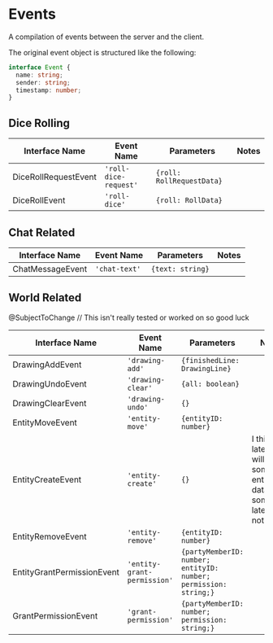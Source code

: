 # Events

A compilation of events between the server and the client.

The original event object is structured like the following:

```typescript
interface Event {
  name: string;
  sender: string;
  timestamp: number;
}
```

## Dice Rolling

| Interface Name       | Event Name            | Parameters                | Notes |
| -------------------- | --------------------- | ------------------------- | ----- |
| DiceRollRequestEvent | `'roll-dice-request'` | `{roll: RollRequestData}` |
| DiceRollEvent        | `'roll-dice'`         | `{roll: RollData}`        |

## Chat Related

| Interface Name   | Event Name    | Parameters       | Notes |
| ---------------- | ------------- | ---------------- | ----- |
| ChatMessageEvent | `'chat-text'` | `{text: string}` |

## World Related

@SubjectToChange // This isn't really tested or worked on so good luck

| Interface Name             | Event Name                  | Parameters                                                       | Notes                                                                           |
| -------------------------- | --------------------------- | ---------------------------------------------------------------- | ------------------------------------------------------------------------------- |
| DrawingAddEvent            | `'drawing-add'`             | `{finishedLine: DrawingLine}`                                    |
| DrawingUndoEvent           | `'drawing-clear'`           | `{all: boolean}`                                                 |
| DrawingClearEvent          | `'drawing-undo'`            | `{}`                                                             |
| EntityMoveEvent            | `'entity-move'`             | `{entityID: number}`                                             |
| EntityCreateEvent          | `'entity-create'`           | `{}`                                                             | I think later this will have some entity data or something later? I'm not sure. |
| EntityRemoveEvent          | `'entity-remove'`           | `{entityID: number}`                                             |
| EntityGrantPermissionEvent | `'entity-grant-permission'` | `{partyMemberID: number; entityID: number; permission: string;}` |
| GrantPermissionEvent       | `'grant-permission'`        | `{partyMemberID: number; permission: string;}`                   |
